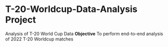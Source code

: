 # T-20-Worldcup-Data-Analysis Project
Analysis of T-20 World Cup Data
**Objective**
To perform end-to-end analysis of 2022 T-20 Worldcup matches
